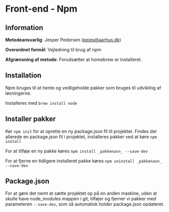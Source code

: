 # Front-end - Npm

## Information

__Metodeansvarlig__: Jesper Pedersen (pejes@aarhus.dk)

__Overordnet formål__: Vejledning til brug af npm

__Afgrænsning af metode__: Forudsætter at homebrew er installeret.

## Installation

Npm bruges til at hente og vedligeholde pakker som bruges til udvikling af
løsningerne.

Installeres med `brew install node`

## Installer pakker

Kør `npm init` for at oprette en ny package.json fil til projektet. Findes der
allerede en package.json fil i projektet, installeres pakker ved at køre `npm
install`

For at tilføje en ny pakke køres `npm install _pakkenavn_ --save-dev`

For at fjerne en tidligere installeret pakke køres `npm uninstall _pakkenavn_
--save-dev`

## Package.json

For at gøre det nemt at sætte projektet op på en anden maskine, uden at skulle
have node_modules mappen i git, tilføjer og fjerner vi pakker med parameteren
`--save-dev`, som så automatisk holder package.json opdateret.